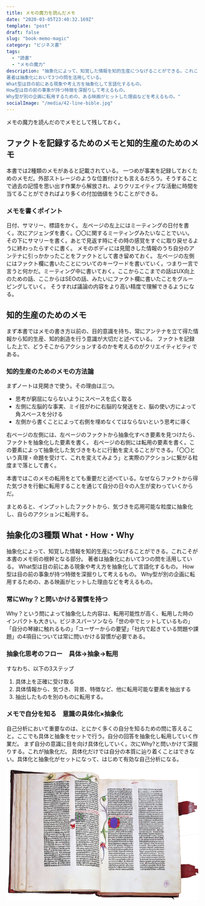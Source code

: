 ```yaml
---
title: メモの魔力を読んだメモ
date: "2020-03-05T23:40:32.169Z"
template: "post"
draft: false
slug: "book-memo-magic"
category: "ビジネス書"
tags:
  - "読書"
  - "メモの魔力"
description: "抽象化によって、知覚した情報を知的生産につなげることができる。これこそが本書のメモ術の根幹となる部分。
著者は抽象化において3つの問を活用している。
What型は目の前にある現象や考え方を抽象化して言語化するもの。
How型は目の前の事象が持つ特徴を深掘りして考えるもの。
Why型が別の企画に転用するための、ある映画がヒットした理由などを考えるもの。"
socialImage: "/media/42-line-bible.jpg"
---
```


メモの魔力を読んだのでメモとして残しておく。

## ファクトを記録するためのメモと知的生産のためのメモ
本書では2種類のメモがあると記載されている。
一つめが事実を記録しておくためのメモだ。外部ストレージのような位置付けとも言えるだろう。そうすることで過去の記憶を思い出す作業から解放され、よりクリエイティブな活動に時間を当てることができればより多くの付加価値をうむことができる。

### メモを書くポイント
日付、サマリー、標語をかく。
左ページの左上にはミーティングの日付を書く。次にアジェンダを書く。〇〇に関するミーティングみたいなことでいい。
その下にサマリーを書く。あとで見返す時にその時の感覚をすぐに取り戻せるように終わったらすぐに書く。
メモのボディには見聞きした情報のうち自分のアンテナに引っかかったことをファクトとして書き留めておく。
左ページの左側にはファクト欄に書いたことについてのキーワードを書いていく。つまり一言で言うと何かだ。ミーティング中に書いておく。ここからここまでの話はUX向上のための話、ここからはSEOの話、みたいにファクト欄に書いたことをグルーピングしていく。
そうすれば議論の内容をより高い精度で理解できるようになる。

## 知的生産のためのメモ
まず本書ではメモの書き方以前の、目的意識を持ち、常にアンテナを立て得た情報から知的生産、知的創造を行う意識が大切だと述べている。
ファクトを記録した上で、どうそこからアクションするのかを考えるのがクリエイティビティである。

### 知的生産のためのメモの方法論
まずノートは見開きで使う。その理由は三つ。
- 思考が窮屈にならないようにスペースを広く取る
- 左側に左脳的な事実、ミイ技がわに右脳的な発送をと、脳の使い方によって角スペースを分ける
- 左側から書くことによって右側を埋めなくてはならないという思考に導く

右ページの左側には、左ページのファクトから抽象化すべき要素を見つけたら、ファクトを抽象化した要素を書く。
右ページの右側には転用の要素を書く。この要素によって抽象化した気づきをもとに行動を変えることができる。「〇〇という真理・命題を受けて、これを変えてみよう」と実際のアクションに繋がる粒度まで落として書く。

本書ではこのメモの転用をとても重要だと述べている。なぜならファクトから得た気づきを行動に転用することを通じて自分の日々の人生が変わっていくからだ。

まとめると、インプットしたファクトから、気づきを応用可能な粒度に抽象化し、自らのアクションに転用する。

## 抽象化の3種類 What・How・Why
抽象化によって、知覚した情報を知的生産につなげることができる。これこそが本書のメモ術の根幹となる部分。
著者は抽象化において3つの問を活用している。
What型は目の前にある現象や考え方を抽象化して言語化するもの。
How型は目の前の事象が持つ特徴を深掘りして考えるもの。
Why型が別の企画に転用するための、ある映画がヒットした理由などを考えるもの。

### 常にWhy？と問いかける習慣を持つ
Why？という問によって抽象化した内容は、転用可能性が高く、転用した時のインパクトも大きい。ビジネスパーソンなら「世の中でヒットしているもの」「自分の琴線に触れるもの」「ユーザーからの要望」「社内で起きている問題や課題」の4項目については常に問いかける習慣が必要である。

### 抽象化思考のフロー　具体→抽象→転用
すなわち、以下の3ステップ
1. 具体上を正確に受け取る
2. 具体情報から、気づき、背景、特徴など、他に転用可能な要素を抽出する
3. 抽出したものを別のものに転用する。

### メモで自分を知る　意識の具体化×抽象化
自己分析において重要なのは、とにかく多くの自分を知るための問に答えること。ここでも具体と抽象をセットで行う。自分の回答を抽象化し転用していく作業だ。
まず自分の意識に目を向け具体化していく。次にWhy?と問いかけて深掘りする。これが抽象化だ。
具体化だけでは自分の本質に辿り着くことはできない。具体化と抽象化がセットになって、はじめて有効な自己分析になる。

![42-line-bible.jpg](/media/42-line-bible.jpg)
